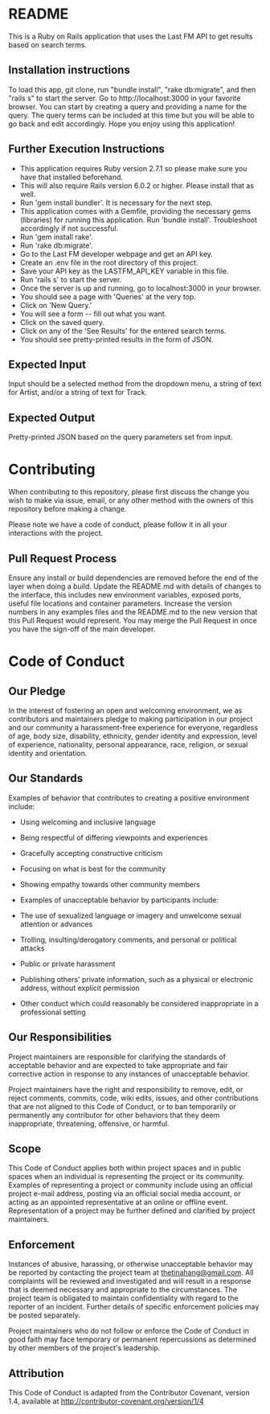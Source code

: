 # README

This is a Ruby on Rails application that uses the Last FM API to get results based on search terms. 

## Installation instructions
To load this app, git clone, run "bundle install", "rake db:migrate", and then "rails s" to start the server. Go to http://localhost:3000 in your favorite browser. You can start by creating a query and providing a name for the query. The query terms can be included at this time but you will be able to go back and edit accordingly. Hope you enjoy using this application!

## Further Execution Instructions
- This application requires Ruby version 2.7.1 so please make sure you have that installed beforehand.
- This will also require Rails version 6.0.2 or higher. Please install that as well. 
- Run 'gem install bundler'. It is necessary for the next step.
- This application comes with a Gemfile, providing the necessary gems (libraries) for running this application. Run 'bundle install'. Troubleshoot accordingly if not successful. 
- Run 'gem install rake'.
- Run 'rake db:migrate'.
- Go to the Last FM developer webpage and get an API key.
- Create an .env file in the root directory of this project. 
- Save your API key as the LASTFM_API_KEY variable in this file.
- Run 'rails s' to start the server. 
- Once the server is up and running, go to localhost:3000 in your browser. 
- You should see a page with 'Queries' at the very top. 
- Click on 'New Query.'
- You will see a form -- fill out what you want. 
- Click on the saved query. 
- Click on any of the 'See Results' for the entered search terms. 
- You should see pretty-printed results in the form of JSON. 

## Expected Input
Input should be a selected method from the dropdown menu, a string of text for Artist, and/or a string of text for Track. 

## Expected Output
Pretty-printed JSON based on the query parameters set from input.

# Contributing

When contributing to this repository, please first discuss the change you wish to make via issue, email, or any other method with the owners of this repository before making a change.

Please note we have a code of conduct, please follow it in all your interactions with the project.

## Pull Request Process

Ensure any install or build dependencies are removed before the end of the layer when doing a build.
Update the README.md with details of changes to the interface, this includes new environment variables, exposed ports, useful file locations and container parameters.
Increase the version numbers in any examples files and the README.md to the new version that this Pull Request would represent. 
You may merge the Pull Request in once you have the sign-off of the main developer.

# Code of Conduct

## Our Pledge

In the interest of fostering an open and welcoming environment, we as contributors and maintainers pledge to making participation in our project and our community a harassment-free experience for everyone, regardless of age, body size, disability, ethnicity, gender identity and expression, level of experience, nationality, personal appearance, race, religion, or sexual identity and orientation.

## Our Standards

Examples of behavior that contributes to creating a positive environment include:

- Using welcoming and inclusive language
- Being respectful of differing viewpoints and experiences
- Gracefully accepting constructive criticism
- Focusing on what is best for the community
- Showing empathy towards other community members
- Examples of unacceptable behavior by participants include:

- The use of sexualized language or imagery and unwelcome sexual attention or advances
- Trolling, insulting/derogatory comments, and personal or political attacks
- Public or private harassment
- Publishing others' private information, such as a physical or electronic address, without explicit permission
- Other conduct which could reasonably be considered inappropriate in a professional setting

## Our Responsibilities

Project maintainers are responsible for clarifying the standards of acceptable behavior and are expected to take appropriate and fair corrective action in response to any instances of unacceptable behavior.

Project maintainers have the right and responsibility to remove, edit, or reject comments, commits, code, wiki edits, issues, and other contributions that are not aligned to this Code of Conduct, or to ban temporarily or permanently any contributor for other behaviors that they deem inappropriate, threatening, offensive, or harmful.

## Scope

This Code of Conduct applies both within project spaces and in public spaces when an individual is representing the project or its community. Examples of representing a project or community include using an official project e-mail address, posting via an official social media account, or acting as an appointed representative at an online or offline event. Representation of a project may be further defined and clarified by project maintainers.

## Enforcement

Instances of abusive, harassing, or otherwise unacceptable behavior may be reported by contacting the project team at thetinahang@gmail.com. All complaints will be reviewed and investigated and will result in a response that is deemed necessary and appropriate to the circumstances. The project team is obligated to maintain confidentiality with regard to the reporter of an incident. Further details of specific enforcement policies may be posted separately.

Project maintainers who do not follow or enforce the Code of Conduct in good faith may face temporary or permanent repercussions as determined by other members of the project's leadership.

## Attribution

This Code of Conduct is adapted from the Contributor Covenant, version 1.4, available at http://contributor-covenant.org/version/1/4
